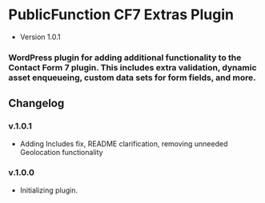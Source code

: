# PublicFunction CF7 Extras Plugin #

 - Version 1.0.1
 
### WordPress plugin for adding additional functionality to the Contact Form 7 plugin. This includes extra validation, dynamic asset enqueueing, custom data sets for form fields, and more. ###

## Changelog ##

### v.1.0.1
- Adding Includes fix, README clarification, removing unneeded Geolocation functionality

### v.1.0.0
- Initializing plugin.
